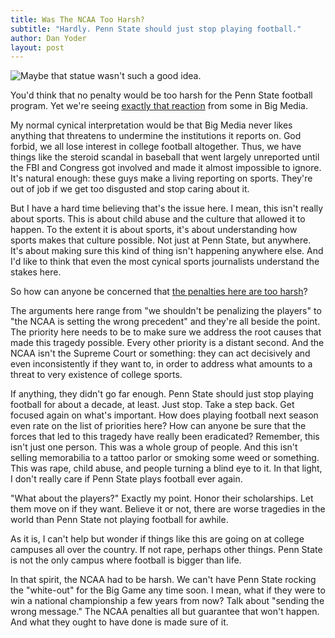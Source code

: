 ```yaml
---
title: Was The NCAA Too Harsh?
subtitle: "Hardly. Penn State should just stop playing football."
author: Dan Yoder
layout: post
---
```


![Maybe that statue wasn't such a good idea.][statue-removal]

You'd think that no penalty would be too harsh for the Penn State football program. Yet we're seeing [exactly that reaction][rosenberg] from some in Big Media.

My normal cynical interpretation would be that Big Media never likes anything that threatens to undermine the institutions it reports on. God forbid, we all lose interest in college football altogether. <!-- more -->Thus, we have things like the steroid scandal in baseball that went largely unreported until the FBI and Congress got involved and made it almost impossible to ignore. It's natural enough: these guys make a living reporting on sports. They're out of job if we get too disgusted and stop caring about it.

But I have a hard time believing that's the issue here. I mean, this isn't really about sports. This is about child abuse and the culture that allowed it to happen. To the extent it is about sports, it's about understanding how sports makes that culture possible. Not just at Penn State, but anywhere. It's about making sure this kind of thing isn't happening anywhere else. And I'd like to think that even the most cynical sports journalists understand the stakes here.

So how can anyone be concerned that [the penalties here are too harsh][mandel]?

The arguments here range from "we shouldn't be penalizing the players" to "the NCAA is setting the wrong precedent" and they're all beside the point. The priority here needs to be to make sure we address the root causes that made this tragedy possible. Every other priority is a distant second. And the NCAA isn't the Supreme Court or something: they can act decisively and even inconsistently if they want to, in order to address what amounts to a threat to very existence of college sports.

If anything, they didn't go far enough. Penn State should just stop playing football for about a decade, at least. Just stop. Take a step back. Get focused again on what's important. How does playing football next season even rate on the list of priorities here? How can anyone be sure that the forces that led to this tragedy have really been eradicated? Remember, this isn't just one person. This was a whole group of people. And this isn't selling memorabilia to a tattoo parlor or smoking some weed or something. This was rape, child abuse, and people turning a blind eye to it. In that light, I don't really care if Penn State plays football ever again.

"What about the players?" Exactly my point. Honor their scholarships. Let them move on if they want. Believe it or not, there are worse tragedies in the world than Penn State not playing football for awhile.

As it is, I can't help but wonder if things like this are going on at college campuses all over the country. If not rape, perhaps other things. Penn State is not the only campus where football is bigger than life.

In that spirit, the NCAA had to be harsh. We can't have Penn State rocking the "white-out" for the Big Game any time soon. I mean, what if they were to win a national championship a few years from now? Talk about "sending the wrong message." The NCAA penalties all but guarantee that won't happen. And what they ought to have done is made sure of it.

[statue-removal]:http://farm9.staticflickr.com/8158/7628333380_b839ed0658.jpg "Maybe that statue wasn't such a good idea."

[rosenberg]:http://sportsillustrated.cnn.com/2012/writers/michael_rosenberg/07/23/penn-state-ncaa-sanctions-mark-emmert/index.html
[mandel]:http://sportsillustrated.cnn.com/2012/writers/stewart_mandel/07/23/penn-state-ncaa-sanctions/index.html